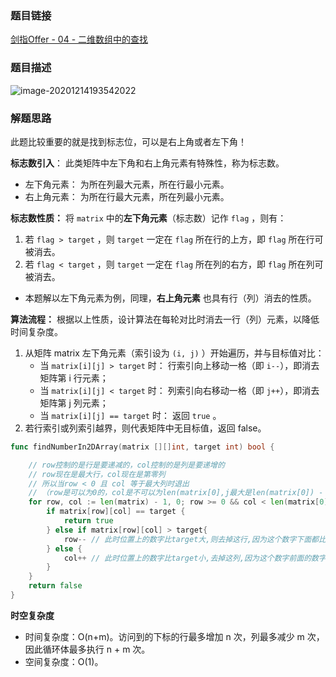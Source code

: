 ### 题目链接

[剑指Offer - 04 - 二维数组中的查找](https://leetcode-cn.com/problems/er-wei-shu-zu-zhong-de-cha-zhao-lcof/)

### 题目描述

![image-20201214193542022](https://garmen-imgsubmit.oss-cn-shenzhen.aliyuncs.com/img/20201214195140.png)

### 解题思路

此题比较重要的就是找到标志位，可以是右上角或者左下角！

**标志数引入**： 此类矩阵中左下角和右上角元素有特殊性，称为标志数。

- 左下角元素： 为所在列最大元素，所在行最小元素。
- 右上角元素： 为所在行最大元素，所在列最小元素。

**标志数性质：** 将 `matrix` 中的**左下角元素**（标志数）记作 `flag` ，则有：

1. 若 `flag > target` ，则 `target` 一定在 `flag` 所在行的上方，即 `flag` 所在行可被消去。
2. 若 `flag < target` ，则 `target` 一定在 `flag` 所在列的右方，即 `flag` 所在列可被消去。

- 本题解以左下角元素为例，同理，**右上角元素** 也具有行（列）消去的性质。

**算法流程：** 根据以上性质，设计算法在每轮对比时消去一行（列）元素，以降低时间复杂度。

1. 从矩阵 matrix 左下角元素（索引设为 `(i, j)` ）开始遍历，并与目标值对比：
   - 当 `matrix[i][j] > target` 时： 行索引向上移动一格（即 `i--`），即消去矩阵第 i 行元素；
   - 当 `matrix[i][j] < target` 时： 列索引向右移动一格（即 `j++`），即消去矩阵第 j 列元素；
   - 当 `matrix[i][j] == target` 时： 返回 `true` 。
2. 若行索引或列索引越界，则代表矩阵中无目标值，返回 false。



```go
func findNumberIn2DArray(matrix [][]int, target int) bool {

    // row控制的是行是要递减的，col控制的是列是要递增的
    // row现在是最大行，col现在是第零列
    // 所以当row < 0 且 col 等于最大列时退出
    // （row是可以为0的，col是不可以为len(matrix[0],j最大是len(matrix[0]) - 1）
    for row, col := len(matrix) - 1, 0; row >= 0 && col < len(matrix[0]);{
        if matrix[row][col] == target {
            return true
        } else if matrix[row][col] > target{ 
            row-- // 此时位置上的数字比target大,则去掉这行,因为这个数字下面都比这个数字大
        } else {
            col++ // 此时位置上的数字比target小,去掉这列,因为这个数字前面的数字都比这个数字小,所以去掉
        }
    }
    return false
}
```



**时空复杂度**

- 时间复杂度：O(n+m)。访问到的下标的行最多增加 n 次，列最多减少 m 次，因此循环体最多执行 n + m 次。
- 空间复杂度：O(1)。

